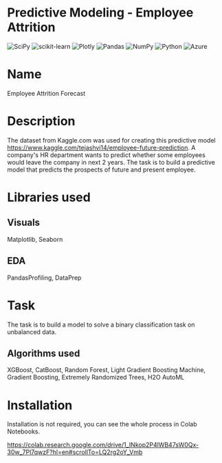 # Predictive Modeling - Employee Attrition

![SciPy](https://img.shields.io/badge/SciPy-%230C55A5.svg?style=for-the-badge&logo=scipy&logoColor=%white)
![scikit-learn](https://img.shields.io/badge/scikit--learn-%23F7931E.svg?style=for-the-badge&logo=scikit-learn&logoColor=white)
![Plotly](https://img.shields.io/badge/Plotly-%233F4F75.svg?style=for-the-badge&logo=plotly&logoColor=white)
![Pandas](https://img.shields.io/badge/pandas-%23150458.svg?style=for-the-badge&logo=pandas&logoColor=white)
![NumPy](https://img.shields.io/badge/numpy-%23013243.svg?style=for-the-badge&logo=numpy&logoColor=white)
![Python](https://img.shields.io/badge/python-3670A0?style=for-the-badge&logo=python&logoColor=ffdd54)
![Azure](https://img.shields.io/badge/azure-%230072C6.svg?style=for-the-badge&logo=microsoftazure&logoColor=white)


# Name
Employee Attrition Forecast

# Description
The dataset from Kaggle.com was used for creating this predictive model https://www.kaggle.com/tejashvi14/employee-future-prediction. A company's HR department wants to predict whether some employees would leave the company in next 2 years. The task is to build a predictive model that predicts the prospects of future and present employee.

# Libraries used

## Visuals

Matplotlib, Seaborn

## EDA

PandasProfiling, DataPrep

# Task

The task is to build a model to solve a binary classification task on unbalanced data. 

## Algorithms used

XGBoost, CatBoost, Random Forest, Light Gradient Boosting Machine, Gradient Boosting, Extremely Randomized Trees, H2O AutoML


# Installation
Installation is not required, you can see the whole process in Colab Notebooks.

https://colab.research.google.com/drive/1_INkop2P4lWB47sW0Qx-30w_7Pl7qwzF?hl=en#scrollTo=LQ2rg2oY_Vmb

